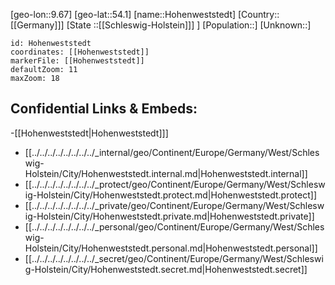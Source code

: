 ﻿---
location: [54.1,9.67]
mapzoom: [7,12] 
mapmarker: city 
type: City
tags:
- geo/City


SpocWebEntityId: 30990
isDeleted: false
confidential: public

---
[geo-lon::9.67]
[geo-lat::54.1]
[name::Hohenweststedt]
[Country::[[Germany]]]
[State ::[[Schleswig-Holstein]]] ]
[Population::]
[Unknown::]


```leaflet
id: Hohenweststedt
coordinates: [[Hohenweststedt]]
markerFile: [[Hohenweststedt]]
defaultZoom: 11 
maxZoom: 18
```


## Confidential Links & Embeds: 
-[[Hohenweststedt|Hohenweststedt]]] 
- [[../../../../../../../../_internal/geo/Continent/Europe/Germany/West/Schleswig-Holstein/City/Hohenweststedt.internal.md|Hohenweststedt.internal]] 
- [[../../../../../../../../_protect/geo/Continent/Europe/Germany/West/Schleswig-Holstein/City/Hohenweststedt.protect.md|Hohenweststedt.protect]] 
- [[../../../../../../../../_private/geo/Continent/Europe/Germany/West/Schleswig-Holstein/City/Hohenweststedt.private.md|Hohenweststedt.private]] 
- [[../../../../../../../../_personal/geo/Continent/Europe/Germany/West/Schleswig-Holstein/City/Hohenweststedt.personal.md|Hohenweststedt.personal]] 
- [[../../../../../../../../_secret/geo/Continent/Europe/Germany/West/Schleswig-Holstein/City/Hohenweststedt.secret.md|Hohenweststedt.secret]] 

